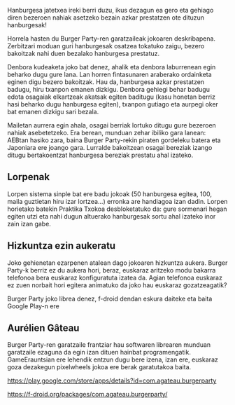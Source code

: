 Hanburgesa jatetxea ireki berri duzu, ikus dezagun ea gero eta gehiago diren bezeroen nahiak asetzeko bezain azkar prestatzen ote dituzun hanburgesak!

Horrela hasten du Burger Party-ren garatzaileak jokoaren deskribapena. Zerbitzari moduan guri hanburgesak osatzea tokatuko zaigu, bezero bakoitzak nahi duen bezalako hanburgesa prestatuz.

Denbora kudeaketa joko bat denez, ahalik eta denbora laburrenean egin beharko dugu gure lana. Lan horren fintasunaren araberako ordainketa eginen digu bezero bakoitzak. Hau da, hanburgesa azkar prestatzen badugu, hiru txanpon emanen dizkigu. Denbora gehiegi behar badugu edota osagaiak elkartzeak akatsak egiten baditugu (kasu honetan berriz hasi beharko dugu hanburgesa egiten), txanpon gutiago eta aurpegi oker bat emanen dizkigu sari bezala.

Mailetan aurrera egin ahala, osagai berriak lortuko ditugu gure bezeroen nahiak asebetetzeko. Era berean, munduan zehar ibiliko gara lanean: AEBtan hasiko zara, baina Burger Party-rekin piraten gordeleku batera eta Japoniara ere joango gara. Lurralde bakoitzean osagai bereziak izango ditugu bertakoentzat hanburgesa bereziak prestatu ahal izateko.

## Lorpenak

Lorpen sistema sinple bat ere badu jokoak (50 hanburgesa egitea, 100, maila guztietan hiru izar lortzea...) erronka are handiagoa izan dadin. Lorpen horietako batekin Praktika Txokoa desbloketatuko da: gure sormenari hegan egiten utzi eta nahi dugun altuerako hanburgesak sortu ahal izateko inor zain izan gabe.

## Hizkuntza ezin aukeratu

Joko gehienetan ezarpenen atalean dago jokoaren hizkuntza aukera. Burger Party-k berriz ez du aukera hori, beraz, euskaraz aritzeko modu bakarra telefonoa bera euskaraz konfiguratuta izatea da. Agian telefonoa euskaraz ez zuen norbait hori egitera animatuko da joko hau euskaraz gozatzeagatik?

Burger Party joko librea denez, f-droid dendan eskura daiteke eta baita Google Play-n ere

## Aurélien Gâteau

Burger Party-ren garatzaile frantziar hau softwaren librearen munduan garatzaile ezaguna da egin izan dituen hainbat programengatik. GameErauntsian ere lehendik entzun dugu bere izena, izan ere, euskaraz goza dezakegun pixelwheels jokoa ere berak garatutakoa baita.


https://play.google.com/store/apps/details?id=com.agateau.burgerparty

https://f-droid.org/packages/com.agateau.burgerparty/